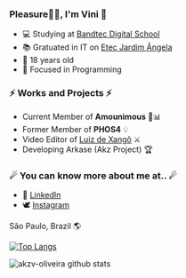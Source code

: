 ### Pleasure👋🏾, I'm Vini 🦅

<!--
**akzv-oliveira/akzv-oliveira** is a ✨ _special_ ✨ repository because its `README.md` (this file) appears on your GitHub profile.

Here are some ideas to get you started:

- 🔭 I’m currently working on ...
- 🌱 I’m currently learning ...
- 👯 I’m looking to collaborate on ...
- 🤔 I’m looking for help with ...
- 💬 Ask me about ...
- 📫 How to reach me: ...
- 😄 Pronouns: ...
- ⚡ Fun fact: ...
-->

- 💻 Studying at <a href="http://www.digitalschool.com.br/faculdade/" target="_blank"> Bandtec Digital School </a>
- 📚 Gratuated in IT on <a href="https://etecjardimangela.com.br/2/ " target="_blank"> Etec Jardim Ângela </a>
- 📌 18 years old
- 🎯 Focused in Programming

### ⚡ Works and Projects ⚡
- Current Member of <b>Amounimous</b> 💛📊
- Former Member of <b>PHOS4</b> 💡
- Video Editor of <a target="_blank" href="https://www.youtube.com/channel/UCy7577N6wWz_R8zSX4c5iPg">Luiz de Xangô</a> ⚔ 
- Developing Arkase (Akz Project) 🏆

### ☄ You can know more about me at.. ☄
- 💼 <a href="https://www.linkedin.com/in/vin%C3%ADcius-oliveira-9982a419a/" target="_blank">LinkedIn</a>
- 🕊 <a href="https://www.instagram.com/akzvini/?hl=pt-br" target="_blank">Instagram</a>



São Paulo, Brazil 🌎

[![Top Langs](https://github-readme-stats.vercel.app/api/top-langs/?username=akzv-oliveira&layout=compact)](https://github.com/akzv-oliveira/github-readme-stats)

![akzv-oliveira github stats](https://github-readme-stats.vercel.app/api?username=akzv-oliveira&show_icons=true&theme=midnight-purple)
